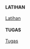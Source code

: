 #### LATIHAN
[Latihan](https://github.com/Tyassasmita/tekn-cloud-computing/blob/master/minggu-05/latihan.md "Latihan")
#### TUGAS
[Tugas](https://github.com/Tyassasmita/tekn-cloud-computing/blob/master/minggu-05/tugas.md "Tugas")